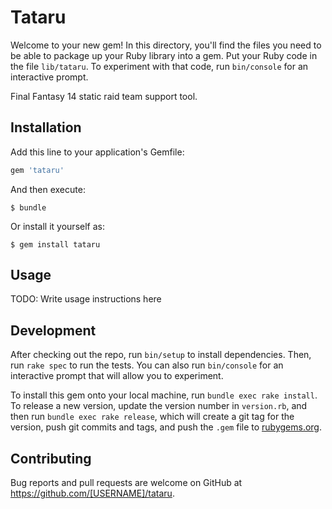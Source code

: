 # Tataru

Welcome to your new gem! In this directory, you'll find the files you need to be able to package up your Ruby library into a gem. Put your Ruby code in the file `lib/tataru`. To experiment with that code, run `bin/console` for an interactive prompt.

Final Fantasy 14 static raid team support tool.

## Installation

Add this line to your application's Gemfile:

```ruby
gem 'tataru'
```

And then execute:

    $ bundle

Or install it yourself as:

    $ gem install tataru

## Usage

TODO: Write usage instructions here

## Development

After checking out the repo, run `bin/setup` to install dependencies. Then, run `rake spec` to run the tests. You can also run `bin/console` for an interactive prompt that will allow you to experiment.

To install this gem onto your local machine, run `bundle exec rake install`. To release a new version, update the version number in `version.rb`, and then run `bundle exec rake release`, which will create a git tag for the version, push git commits and tags, and push the `.gem` file to [rubygems.org](https://rubygems.org).

## Contributing

Bug reports and pull requests are welcome on GitHub at https://github.com/[USERNAME]/tataru.
